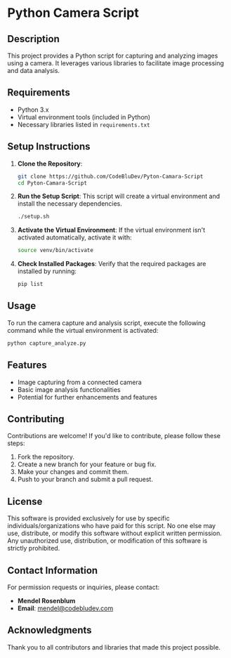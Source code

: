 # Python Camera Script

## Description
This project provides a Python script for capturing and analyzing images using a camera. It leverages various libraries to facilitate image processing and data analysis.

## Requirements
- Python 3.x
- Virtual environment tools (included in Python)
- Necessary libraries listed in `requirements.txt`

## Setup Instructions

1. **Clone the Repository**:
    ```bash
    git clone https://github.com/CodeBluDev/Pyton-Camara-Script
    cd Pyton-Camara-Script
    ```

2. **Run the Setup Script**: This script will create a virtual environment and install the necessary dependencies.
    ```bash
    ./setup.sh
    ```

3. **Activate the Virtual Environment**: If the virtual environment isn't activated automatically, activate it with:
    ```bash
    source venv/bin/activate
    ```

4. **Check Installed Packages**: Verify that the required packages are installed by running:
    ```bash
    pip list
    ```

## Usage
To run the camera capture and analysis script, execute the following command while the virtual environment is activated:
```bash
python capture_analyze.py
```

## Features
- Image capturing from a connected camera
- Basic image analysis functionalities
- Potential for further enhancements and features

## Contributing
Contributions are welcome! If you'd like to contribute, please follow these steps:
1. Fork the repository.
2. Create a new branch for your feature or bug fix.
3. Make your changes and commit them.
4. Push to your branch and submit a pull request.

## License
This software is provided exclusively for use by specific individuals/organizations who have paid for this script. No one else may use, distribute, or modify this software without explicit written permission. Any unauthorized use, distribution, or modification of this software is strictly prohibited.

## Contact Information
For permission requests or inquiries, please contact:
- **Mendel Rosenblum**
- **Email**: mendel@codebludev.com

## Acknowledgments
Thank you to all contributors and libraries that made this project possible.
